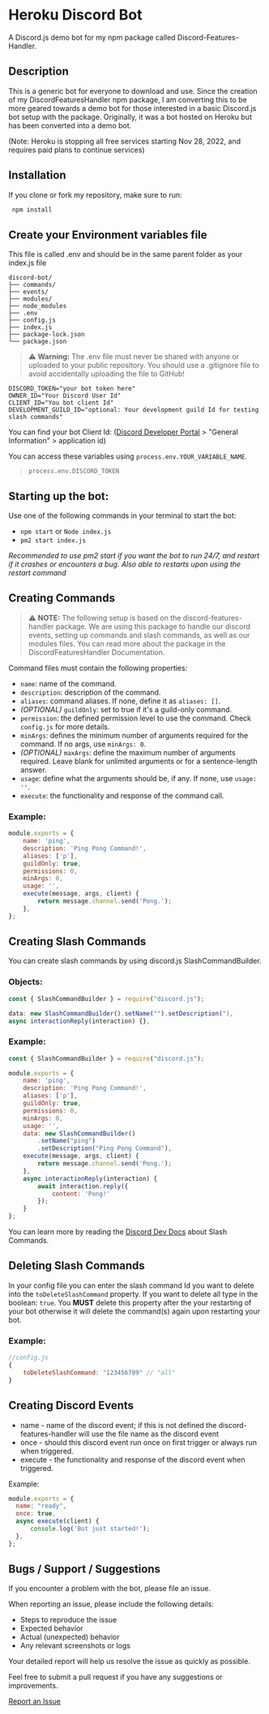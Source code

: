 # Heroku Discord Bot
A Discord.js demo bot for my npm package called Discord-Features-Handler.

## Description
This is a generic bot for everyone to download and use. Since the creation of my DiscordFeaturesHandler npm package, I am converting this to be more geared towards a demo bot for those interested in a basic Discord.js bot setup with the package. Originally, it was a bot hosted on Heroku but has been converted into a demo bot.

(Note: Heroku is stopping all free services starting Nov 28, 2022, and requires paid plans to continue services)

## Installation

If you clone or fork my repository, make sure to run:

```bash
 npm install
```
## Create your Environment variables file

This file is called .env and should be in the same parent folder as your index.js file
```
discord-bot/
├── commands/
├── events/
├── modules/
├── node_modules
├── .env
├── config.js
├── index.js
├── package-lock.json
└── package.json
```

> ⚠ **Warning:** The .env file must never be shared with anyone or uploaded to your public repository. You should use a .gitignore file to avoid accidentally uploading the file to GitHub!
```env
DISCORD_TOKEN="your bot token here"
OWNER_ID="Your Discord User Id"
CLIENT_ID="You bot client Id"
DEVELOPMENT_GUILD_ID="optional: Your development guild Id for testing slash commands"
```
You can find your bot Client Id: ([Discord Developer Portal](https://discord.com/developers/applications) > "General Information" > application id)

You can access these variables using `process.env.YOUR_VARIABLE_NAME`.

> `process.env.DISCORD_TOKEN`


## Starting up the bot:
Use one of the following commands in your terminal to start the bot:

* `npm start` or `Node index.js`
* `pm2 start index.js`

*Recommended to use pm2 start if you want the bot to run 24/7, and restart if it crashes or encounters a bug. Also able to restarts upon using the restart command*

## Creating Commands 

> ⚠ **NOTE:**  The following setup is based on the discord-features-handler package. We are using this package to handle our discord events, setting up commands and slash commands, as well as our modules files. You can read more about the package in the DiscordFeaturesHandler Documentation.

Command files must contain the following properties:

- `name`: name of the command.
- `description`: description of the command.
- `aliases`: command aliases. If none, define it as `aliases: []`.
- *(OPTIONAL)* `guildOnly`: set to true if it's a guild-only command.
- `permission`: the defined permission level to use the command. Check `config.js` for more details.
- `minArgs`: defines the minimum number of arguments required for the command. If no args, use `minArgs: 0`.
- *(OPTIONAL)* `maxArgs`: define the maximum number of arguments required. Leave blank for unlimited arguments or for a sentence-length answer.
- `usage`: define what the arguments should be, if any. If none, use `usage: ''`.
- `execute`: the functionality and response of the command call.
### Example:
```JavaScript
module.exports = {
	name: 'ping',
	description: 'Ping Pong Command!',
	aliases: ['p'],
	guildOnly: true,
	permissions: 0,
	minArgs: 0, 
	usage: '',
	execute(message, args, client) {
		return message.channel.send('Pong.');
	},
};
```

## Creating Slash Commands
You can create slash commands by using discord.js SlashCommandBuilder.
### Objects:
```javascript
const { SlashCommandBuilder } = require("discord.js");

data: new SlashCommandBuilder().setName("").setDescription("),
async interactionReply(interaction) {},
```
### Example:
```javascript
const { SlashCommandBuilder } = require("discord.js");

module.exports = {
	name: 'ping',
	description: 'Ping Pong Command!',
	aliases: ['p'],
	guildOnly: true,
	permissions: 0,
	minArgs: 0, 
	usage: '',
	data: new SlashCommandBuilder()
		.setName("ping")
		.setDescription("Ping Pong Command"),
	execute(message, args, client) {
		return message.channel.send('Pong.');
	},
	async interactionReply(interaction) {
		await interaction.reply({
			content: 'Pong!'
		});
	}
};
```

You can learn more by reading the [Discord Dev Docs](https://discord.com/developers/docs/interactions/slash-commands) about Slash Commands.

## Deleting Slash Commands
In your config file you can enter the slash command Id you want to delete into the `toDeleteSlashCommand` property. If you want to delete all type in the boolean: `true`. You **MUST** delete this property after the your restarting of your bot otherwise it will delete the command(s) again upon restarting your bot.

### Example:
```javascript
//config.js
{
	toDeleteSlashCommand: "123456789" // "all"
}
```


## Creating Discord Events
- name - name of the discord event; if this is not defined the discord-features-handler will use the file name as the discord event
- once - should this discord event run once on first trigger or always run when triggered.
- execute - the functionality and response of the discord event when triggered.

Example:
```javascript
module.exports = {
  name: "ready",
  once: true,
  async execute(client) {
      console.log('Bot just started!');
  },
};
```

## Bugs / Support / Suggestions

If you encounter a problem with the bot, please file an issue.

When reporting an issue, please include the following details:
- Steps to reproduce the issue
- Expected behavior
- Actual (unexpected) behavior
- Any relevant screenshots or logs

Your detailed report will help us resolve the issue as quickly as possible.

Feel free to submit a pull request if you have any suggestions or improvements.

[Report an Issue](https://github.com/bng94/heroku-bot/issues/new)

